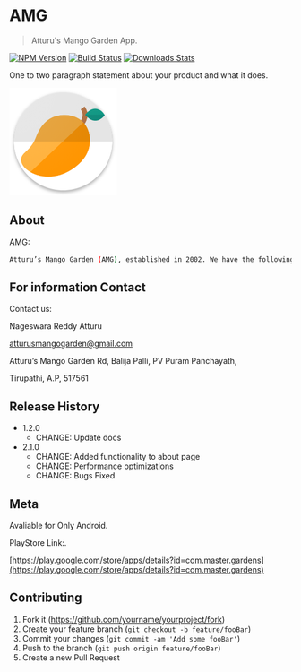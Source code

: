 # AMG
> Atturu's Mango Garden App.

[![NPM Version][npm-image]][npm-url]
[![Build Status][travis-image]][travis-url]
[![Downloads Stats][npm-downloads]][npm-url]

One to two paragraph statement about your product and what it does.

![](logo.png)

## About

AMG:

```sh
Atturu’s Mango Garden (AMG), established in 2002. We have the following varieties of mangoes. Bengalur, Benisha, Himayuddin, Juice Mango, Khadar, Neelam, Neelesha, Pickle Mango, Punasa, and Sindhura.  This garden is more than just land and trees. It’s Atturu’s heritage and future.
```


## For information Contact

Contact us:

Nageswara Reddy Atturu

atturusmangogarden@gmail.com

Atturu’s Mango Garden Rd, Balija Palli, PV Puram Panchayath,

Tirupathi, A.P, 517561


## Release History

* 1.2.0
    * CHANGE: Update docs 
* 2.1.0
    * CHANGE: Added functionality to about page
    * CHANGE: Performance optimizations
    * CHANGE: Bugs Fixed
    


## Meta

Avaliable for Only Android.

PlayStore Link:.

[https://play.google.com/store/apps/details?id=com.master.gardens](https://play.google.com/store/apps/details?id=com.master.gardens)

## Contributing

1. Fork it (<https://github.com/yourname/yourproject/fork>)
2. Create your feature branch (`git checkout -b feature/fooBar`)
3. Commit your changes (`git commit -am 'Add some fooBar'`)
4. Push to the branch (`git push origin feature/fooBar`)
5. Create a new Pull Request

<!-- Markdown link & img dfn's -->
[npm-image]: https://img.shields.io/npm/v/datadog-metrics.svg?style=flat-square
[npm-url]: https://npmjs.org/package/datadog-metrics
[npm-downloads]: https://img.shields.io/npm/dm/datadog-metrics.svg?style=flat-square
[travis-image]: https://img.shields.io/travis/dbader/node-datadog-metrics/master.svg?style=flat-square
[travis-url]: https://travis-ci.org/dbader/node-datadog-metrics
[wiki]: https://github.com/yourname/yourproject/wiki
